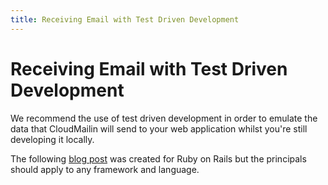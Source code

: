 ```yaml
---
title: Receiving Email with Test Driven Development
---
```


# Receiving Email with Test Driven Development

We recommend the use of test driven development in order to emulate the data that CloudMailin will send to your web application whilst you're still developing it locally.

The following [blog post](https://steve.dynedge.co.uk/2010/11/29/receiving-test-driven-incoming-email-for-rails-3/) was created for Ruby on Rails but the principals should apply to any framework and language.
